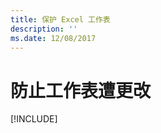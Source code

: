 ```yaml
---
title: 保护 Excel 工作表
description: ''
ms.date: 12/08/2017
---
```



# <a name="protect-a-worksheet-from-changes"></a>防止工作表遭更改

[!INCLUDE[](../includes/excel-tutorial-protect-worksheet.md)]